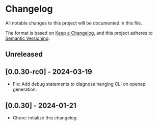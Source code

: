 # Changelog

All notable changes to this project will be documented in this file.

The format is based on [Keep a Changelog](https://keepachangelog.com/en/1.0.0/),
and this project adheres to [Semantic Versioning](https://semver.org/spec/v2.0.0.html).

## Unreleased

## [0.0.30-rc0] - 2024-03-19
- Fix: Add debug statements to diagnose hanging CLI on openapi generation.

## [0.0.30] - 2024-01-21

- Chore: Intialize this changelog